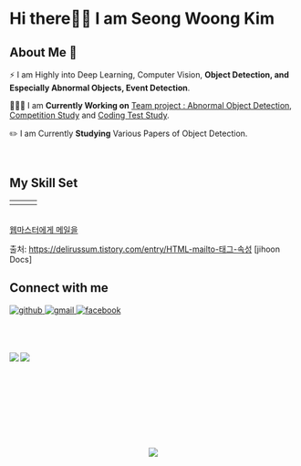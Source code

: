 # Hi there✋🏻 I am Seong Woong Kim  
  

## About Me 🙂   
  

⚡ I am Highly into Deep Learning, Computer Vision, **Object Detection, and Especially  Abnormal Objects, Event Detection**.  
  

 👨🏻‍💻 I am **Currently Working on** [Team project : Abnormal Object Detection](https://github.com/Seongwoong-sk/airplane), [Competition Study](https://github.com/bongbolobong/CV-Study) and [Coding Test Study](https://github.com/Seongwoong-sk/python-for-coding-test).  
  

✏️ I am Currently **Studying** Various Papers of Object Detection.  
  

<br/>  


## My Skill Set  
<table><tr><td valign="top" width="33%">



</td><td valign="top" width="33%">



</td><td valign="top" width="33%">



</td></tr></table>  

<br/>  
<A href="mailto:webmaster@korea.internet.com">웹마스터에게 메일을</a>

출처: https://delirussum.tistory.com/entry/HTML-mailto-태그-속성 [jihoon Docs]

## Connect with me  
<a href="https://github.com/Seongwoong-sk" target="_blank">
<img src=https://img.shields.io/badge/github-%2324292e.svg?&style=for-the-badge&logo=github&logoColor=white alt=github style="margin-bottom: 4px;" />
</a>
<a href="mailto:rlatjddnd3@gmail.com" target="_blank">
<img src=https://img.shields.io/badge/facebook-%232E87FB.svg?&style=for-the-badge&logo=gmail&logoColor=white alt=gmail style="margin-bottom: 4px;" />
</a>  
<a href="https://www.facebook.com/dahara3@nate.com" target="_blank">
<img src=https://img.shields.io/badge/facebook-%232E87FB.svg?&style=for-the-badge&logo=facebook&logoColor=white alt=facebook style="margin-bottom: 4px;" />
</a>  
  

<br/>  <br/> 


 
<img src="https://github-readme-stats.vercel.app/api?username=Seongwoong-sk&show_icons=true&count_private=true&hide_border=true" align="left" />  

<img src="https://github-readme-stats.vercel.app/api/top-langs/?username=Seongwoong-sk&hide_border=true&layout=compact" align="left" />  

<br/>  <br/>  <br/>  <br/>  <br/>  <br/>  <br/>  <br/>  <br/>  


  

<div align="center">
<img src="https://komarev.com/ghpvc/?username=Seongwoong-sk&&style=flat-square" align="center" />
</div> 

  

